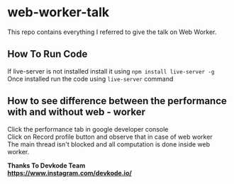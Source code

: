 # web-worker-talk

This repo contains everything I referred to give the talk on Web Worker.

## How To Run Code
If live-server is not installed install it using ```npm install live-server -g``` <br>
Once installed run the code using ```live-server``` command

## How to see difference between the performance with and without web - worker
Click the performance tab in google developer console<br>
Click on Record profile button and observe that in case of web worker<br>
The main thread isn't blocked and all computation is done inside web worker.

**Thanks To Devkode Team <br>https://www.instagram.com/devkode.io/**
